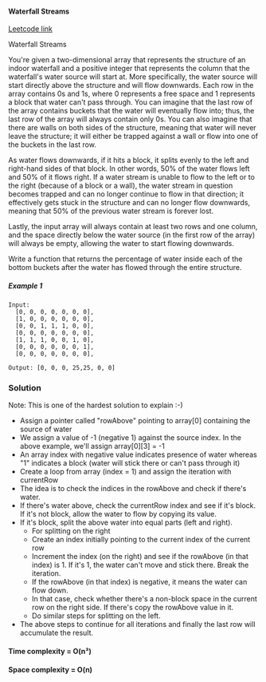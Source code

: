 #### Waterfall Streams
[Leetcode link](https://leetcode.com/discuss/interview-question/1314770/online-assessment-interviewhackathon-question-solution-for-this-dynamic-programming-problem)

Waterfall Streams

You're given a two-dimensional array that represents the structure of an indoor waterfall and a positive integer that represents the column that the waterfall's water source will start at. More specifically, the water source will start directly above the structure and will flow downwards.
Each row in the array contains 0s and 1s, where 0 represents a free space and 1 represents a block that water can't pass through. You can imagine that the last row of the array contains buckets that the water will eventually flow into; thus, the last row of the array will always contain only 0s. You can also imagine that there are walls on both sides of the structure, meaning that water will never leave the structure; it will either be trapped against a wall or flow into one of the buckets in the last row.

As water flows downwards, if it hits a block, it splits evenly to the left and right-hand sides of that block. In other words, 50% of the water flows left and 50% of it flows right. If a water stream is unable to flow to the left or to the right (because of a block or a wall), the water stream in question becomes trapped and can no longer continue to flow in that direction; it effectively gets stuck in the structure and can no longer flow downwards, meaning that 50% of the previous water stream is forever lost.

Lastly, the input array will always contain at least two rows and one column, and the space directly below the water source (in the first row of the array) will always be empty, allowing the water to start flowing downwards.

Write a function that returns the percentage of water inside each of the bottom buckets after the water has flowed through the entire structure.
##### Example 1
```
Input: 
  [0, 0, 0, 0, 0, 0, 0],
  [1, 0, 0, 0, 0, 0, 0],
  [0, 0, 1, 1, 1, 0, 0],
  [0, 0, 0, 0, 0, 0, 0],
  [1, 1, 1, 0, 0, 1, 0],
  [0, 0, 0, 0, 0, 0, 1],
  [0, 0, 0, 0, 0, 0, 0],
  
Output: [0, 0, 0, 25,25, 0, 0]

```

### Solution

Note: This is one of the hardest solution to explain :-)

- Assign a pointer called "rowAbove" pointing to array[0] containing the source of water
- We assign a value of -1 (negative 1) against the source index. In the above example, we'll assign array[0][3] = -1
- An array index with negative value indicates presence of water whereas "1" indicates a block (water will stick there or can't pass through it)
- Create a loop from array (index = 1) and assign the iteration with currentRow
- The idea is to check the indices in the rowAbove and check if there's water.
- If there's water above, check the currentRow index and see if it's block. If it's not block, allow the water to flow by copying its value.
- If it's block, split the above water into equal parts (left and right). 
  - For splitting on the right
  - Create an index initially pointing to the current index of the current row
  - Increment the index (on the right) and see if the rowAbove (in that index) is 1. If it's 1, the water can't move and stick there. Break the iteration.
  - If the rowAbove (in that index) is negative, it means the water can flow down.
  - In that case, check whether there's a non-block space in the current row on the right side. If there's copy the rowAbove value in it.
  - Do similar steps for splitting on the left.
- The above steps to continue for all iterations and finally the last row will accumulate the result.

#### Time complexity = O(n³)
#### Space complexity = O(n)

